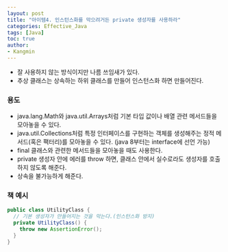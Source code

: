 ```yaml
---
layout: post
title: "아이템4. 인스턴스화를 막으려거든 private 생성자를 사용하라"
categories: Effective_Java
tags: [Java]
toc: true
author:
- Kangmin
---
```



- 잘 사용하지 않는 방식이지만 나름 쓰임새가 있다.
- 추상 클래스는 상속하는 하위 클래스를 만들어 인스턴스화 하면 만들어진다.



### 용도

- java.lang.Math와 java.util.Arrays처럼 기본 타입 값이나 배열 관련 메서드들을 모아놓을 수 있다.
- java.util.Collections처럼 특정 인터페이스를 구현하는 객체를 생성해주는 정적 메서드(혹은 팩터리)를 모아놓을 수 있다. (java 8부터는 interface에 선언 가능)
- final 클래스와 관련한 메서드들을 모아놓을 때도 사용한다.
- private 생성자 안에 에러를 throw 하면, 클래스 안에서 실수로라도 생성자를 호출하지 않도록 해준다.
- 상속을 불가능하게 해준다.



### 책 예시

```java
public class UtilityClass {
  // 기본 생성자가 만들어지는 것을 막는다.(인스턴스화 방지)
  private UtilityClass() {
    throw new AssertionError();
  }
}
```

